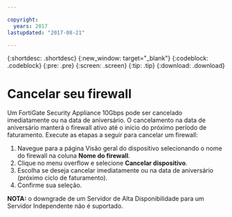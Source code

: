 ```yaml
---

copyright:
  years: 2017
lastupdated: "2017-08-21"

---
```


{:shortdesc: .shortdesc}
{:new_window: target="_blank"}
{:codeblock: .codeblock}
{:pre: .pre}
{:screen: .screen}
{:tip: .tip}
{:download: .download}

# Cancelar seu firewall

Um FortiGate Security Appliance 10Gbps pode ser cancelado imediatamente ou na data de aniversário. O cancelamento na data de aniversário manterá o firewall ativo até o início do próximo período de faturamento. Execute as etapas a seguir para cancelar um firewall:

1. Navegue para a página Visão geral do dispositivo selecionando o nome do firewall na coluna **Nome do firewall**.
2. Clique no menu overflow e selecione **Cancelar dispositivo**.
3. Escolha se deseja cancelar imediatamente ou na data de aniversário (próximo ciclo de faturamento).
4. Confirme sua seleção.

**NOTA:** o downgrade de um Servidor de Alta Disponibilidade para um Servidor Independente não é suportado.

